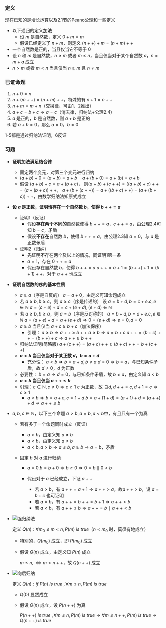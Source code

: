 ### 定义
现在已知的是增长运算以及2.1节的Peano公理和一些定义

- 以下递归的定义**加法**
    - 设 $m$ 是自然数，定义 $0+m=m$ 
    - 假设已经定义了 $n+m$，则定义 $(n++)+m=(n+m)++$ 
- 一个自然数是正的，当且仅当它不等于 $0$ 
- 设 $n$ 和 $m$ 是自然数，$n\ge m$ 或者 $m\le n$，当且仅当对于某个自然数 $a$，$n=m+a$ 成立
- $n>m$ 或者 $m<n$ 当且仅当 $n\ge m$ 且 $n\not= m​$

### 已证命题

  1. $\begin{equation} n+0=n \end{equation}$
  2. $n+(m++)=(n+m)++$，特殊的有 $n+1=n++$
  3. $n+m=m+n$（交换律，可由1、2推出）
  4. $a+c=b+c\Rightarrow a=c$（消去律，归纳法+公理2.4）
  5. $a$ 是正的，$b$ 是自然数，则 $a+b$ 是正的
  6. 若 $a+b=0$，那么 $a=0，b=0$

1-5都是通过归纳法证明，6反证

### 习题

-   **证明加法满足结合律**
    - 固定两个变元，对第三个变元进行归纳
    - $(a+b)+0=(a+b)=a+b\quad a+(b+0)=a+(b)=a+b$
    - 假设 $(a+b)+c=a+(b+c)$，
       则$(a+b)+(c++)=((a+b)+c)++=(a+(b+c))++$，
       $a+(b+(c++))=a+((b+c)++)=(a+(b+c))++$，由数学归纳法知原式成立

-   **设 $a$ 是正数，证明恰存在一个自然数 $b$，使得 $b++=a$**
    - 证明1（反证）
        - 假设**存在两个不同的**自然数使得 $b++=a，c++=a$，由公理2.4可知 $b=c$，矛盾
        - 假设**不存在**自然数 $b$，使得 $b++=a$，由公理2.3知 $a=0$，与 $a$ 是正数矛盾
    - 证明2（归纳）
        - 先证明不存在两个及以上的情况，同证明1第一条
        - $a=1$，存在 $0++=a$
        - 假设存在自然数 $b$，使得 $b++=a$
          $a++=a+1=(b++)+1=(b+1)++$，对于 $a++$ 也成立

-   **证明自然数的序的基本性质**
    - $a\ge a$（序是自反的）
      $a=a+0$，由定义可知命题成立
    - 若 $a\ge b,b\ge c$，则 $a\ge c$（序是传递的）
      设 $a=b+d,b=c+e.c,e\in \mathbb{N}$
      $a=(c+e)+d=c+(e+d),(e+d)\in \mathbb{N}$
    - 若 $a\ge b,b\ge a$，则 $a=b$（序是反对称的）
      $a=b+d,b=a+e.c,e\in \mathbb{N}$
      $a=(a+e)+d=a+(e+d)\Rightarrow 0=(e+d)\Rightarrow e=0,d=0$
    - $a\ge b$ 当且仅当 $a+c\ge b+c$（加法保序）
      - 引理： $a\ge b\Rightarrow a++\ge b++$
         $a\ge b\Rightarrow a=b+c.a++=(b+c)++=(b++)+c\Rightarrow a++\ge b++$
    - 归纳法证明(简略版)
        $a+(c++)=(a+c)++\ge (b+c)++=b+(c++)$
    - **$a< b$ 当且仅当对于某正数 $d$，$b=a+d$**
      - 充分性：
         $a<b\Rightarrow b=a+d,b\not =a$
         $d=0\Rightarrow b=a$，与已知条件矛盾，故 $d\not =0$，$d$ 为正数
    - 必要性：
        $b=a\Rightarrow d=0​$，与已知条件矛盾，故 $b\not =a​$，由定义知 $a<b​$
    - **$a< b$ 当且仅当 $a++\le b$**
    - 引理：$c\in \mathbb{N},c\not =0\Rightarrow c\ge 1$
      $c$ 为正数，故 $\exists d,d++=c,d+1=c\Rightarrow c\ge 1$
      - $a<b\Rightarrow b=a+c,c=1+d$
        $b=a+(1+d)=(a+1)+d=(a++)+d\Rightarrow a++\le b$

-   $a,b,c\in \mathbb{N}​$，以下三个命题 $a>b,a=b,a<b​$ 中，有且只有一个为真
    - 若有多于一个命题同时成立（反证）
      - $a>b$，由定义知 $a\not =b$
      - $a<b$，由定义知 $a\not =b$
      - $a<b,a>b\Rightarrow a\le b,a\ge b\Rightarrow a=b$，矛盾

    - 固定 $b$ 对 $a$ 进行归纳

      - $a=0.b=b+0\Rightarrow b\ge 0\Rightarrow 0=b\parallel 0<b$

      - 假设对于 $a$ 已经成立，下证 $a++$

        - 若 $a>b$，有 $a++=a+1\Rightarrow a++>a$，故$a++>b$，设 $a=b+c$ 也可证明
        - 若 $a=b$，有 $a++=b++=b+1\Rightarrow a++>b$
        - 若 $a<b$，有 $a++\le b\Rightarrow a++=b\parallel a++<b$

-   ![强归纳法](http://img.blog.csdn.net/20171018221239445?watermark/2/text/aHR0cDovL2Jsb2cuY3Nkbi5uZXQvc2luYXRfMjc0MjE0MDc=/font/5a6L5L2T/fontsize/400/fill/I0JBQkFCMA==/dissolve/70/gravity/SouthEast)

    定义 $Q(n):\forall m_0\le m<n,P(m)\ is\ true$（$n <m_0$ 时，莫须有地成立）

    - 特别的，$Q(m_0)$ 成立，即 $P(m_0)$ 成立

    - 假设 $Q(n)$ 成立，由定义知 $P(n)$ 成立

      $m\le n,\Leftrightarrow m< n++$，故 $Q(n++)$ 成立

-   ![向后归纳](http://img.blog.csdn.net/20171018221357259?watermark/2/text/aHR0cDovL2Jsb2cuY3Nkbi5uZXQvc2luYXRfMjc0MjE0MDc=/font/5a6L5L2T/fontsize/400/fill/I0JBQkFCMA==/dissolve/70/gravity/SouthEast)

    定义 $Q(n):if\ P(n)\ is\ true\ ,\forall m\le n,P(m)\ is\ true$

    - $Q(0)$ 显然成立

    - 假设 $Q(n)$ 成立，设 $P(n++)$ 为真

      $P(n++)\ is\ true\ ,\forall m\le n,P(m)\ is\ true \Rightarrow \forall m\le n++,P(m)\ is\ true \Rightarrow Q(n++)\ is\ true$

      